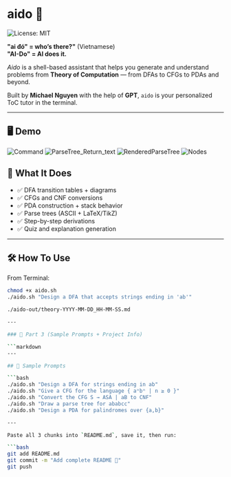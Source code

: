 # aido 🧠
![License: MIT](https://img.shields.io/badge/License-MIT-yellow.svg)

**"ai đó" = who’s there?"** (Vietnamese)  
**"AI-Do" = AI does it.**

_Aido_ is a shell-based assistant that helps you generate and understand problems from **Theory of Computation** — from DFAs to CFGs to PDAs and beyond.

Built by **Michael Nguyen** with the help of **GPT**, `aido` is your personalized ToC tutor in the terminal.

---

## 🖥️ Demo

![Command](demo1.jpg)
![ParseTree_Return_text](demo3.jpg)
![RenderedParseTree](demo2.jpg)
![Nodes](demo4.jpg)


## 🚀 What It Does

- ✅ DFA transition tables + diagrams  
- ✅ CFGs and CNF conversions  
- ✅ PDA construction + stack behavior  
- ✅ Parse trees (ASCII + LaTeX/TikZ)  
- ✅ Step-by-step derivations  
- ✅ Quiz and explanation generation

---

## 🛠 How To Use

From Terminal:

```bash
chmod +x aido.sh
./aido.sh "Design a DFA that accepts strings ending in 'ab'"

./aido-out/theory-YYYY-MM-DD_HH-MM-SS.md

---

### 🔹 Part 3 (Sample Prompts + Project Info)

```markdown
---

## 🧠 Sample Prompts

```bash
./aido.sh "Design a DFA for strings ending in ab"
./aido.sh "Give a CFG for the language { aⁿbⁿ | n ≥ 0 }"
./aido.sh "Convert the CFG S → ASA | aB to CNF"
./aido.sh "Draw a parse tree for ababcc"
./aido.sh "Design a PDA for palindromes over {a,b}"

---

Paste all 3 chunks into `README.md`, save it, then run:

```bash
git add README.md
git commit -m "Add complete README 💾"
git push
